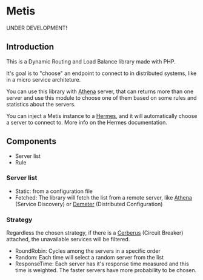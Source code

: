 # Metis

UNDER DEVELOPMENT!

## Introduction

This is a Dynamic Routing and Load Balance library made with PHP.

It's goal is to "choose" an endpoint to connect to in distributed systems, like in a micro service architeture.

You can use this library with [Athena](https://github.com/mt-olympus/athena) server, that can returns more than one server
and use this module to choose one of them based on some rules and statistics about the servers.

You can inject a Metis instance to a [Hermes](https://github.com/mt-olympus/hermes), and it will automatically choose a 
server to connect to. More info on the Hermes documentation. 

## Components

* Server list
* Rule

### Server list

* Static: from a configuration file
* Fetched: The library will fetch the list from a remote server, like [Athena](https://github.com/mt-olympus/athena) (Service Discovery) or [Demeter](https://github.com/mt-olympus/demeter) (Distributed Configuration)

### Strategy

Regardless the chosen strategy, if there is a [Cerberus](https://github.com/mt-olympus/cerberus) (Circuit Breaker) attached,
the unavailable services will be filtered. 

* RoundRobin: Cycles among the servers in a specific order
* Random: Each time will select a random server from the list
* ResponseTime: Each server has it's response time measured and this time is weighted. The faster servers have more probability to be chosen.
